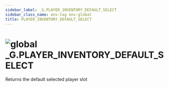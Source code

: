 ```yaml
---
sidebar_label: _G.PLAYER_INVENTORY_DEFAULT_SELECT
sidebar_class_name: env-tag env-global
title: PLAYER_INVENTORY_DEFAULT_SELECT
---
```


# <img src='/img/wiki/global.png' alt='global' classname='env-tag' /> **_G**.PLAYER_INVENTORY_DEFAULT_SELECT
Returns the default selected player slot<br/>
